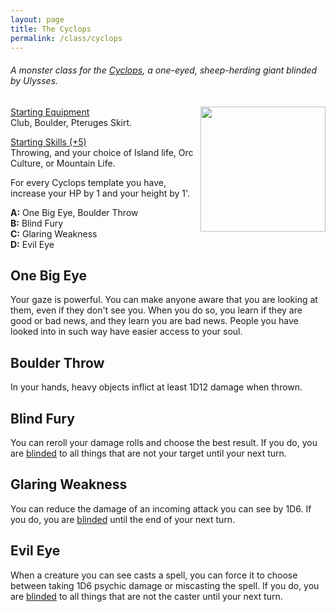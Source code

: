 ```yaml
---
layout: page
title: The Cyclops
permalink: /class/cyclops
---
```


###### A monster class for the [Cyclops](/monsters/cyclops), a one-eyed, sheep-herding giant blinded by Ulysses.

<img align="right" width=200px  src="https://static.wikia.nocookie.net/forgottenrealms/images/f/f7/Cyclops-1e.jpg">

<ins>Starting Equipment</ins><br>
Club, Boulder, Pteruges Skirt.

<ins>Starting Skills (+5)</ins><br>
Throwing, and your choice of Island life, Orc Culture, or Mountain Life.

For every Cyclops template you have, increase your HP by 1 and your height by 1'.

**A:** One Big Eye, Boulder Throw<br>
**B:** Blind Fury<br>
**C:** Glaring Weakness<br>
**D:** Evil Eye<br>

## One Big Eye
Your gaze is powerful. You can make anyone aware that you are looking at them, even if they don't see you. When you do so, you learn if they are good or bad news, and they learn you are bad news. People you have looked into in such way have easier access to your soul.

## Boulder Throw
In your hands, heavy objects inflict at least 1D12 damage when thrown.

## Blind Fury
You can reroll your damage rolls and choose the best result. If you do, you are [blinded](/2020/11/10/extra-rules/#conditions) to all things that are not your target until your next turn.

## Glaring Weakness
You can reduce the damage of an incoming attack you can see by 1D6. If you do, you are [blinded](/2020/11/10/extra-rules/#conditions) until the end of your next turn.

## Evil Eye
When a creature you can see casts a spell, you can force it to choose between taking 1D6 psychic damage or miscasting the spell. If you do, you are [blinded](/2020/11/10/extra-rules/#conditions) to all things that are not the caster until your next turn.
